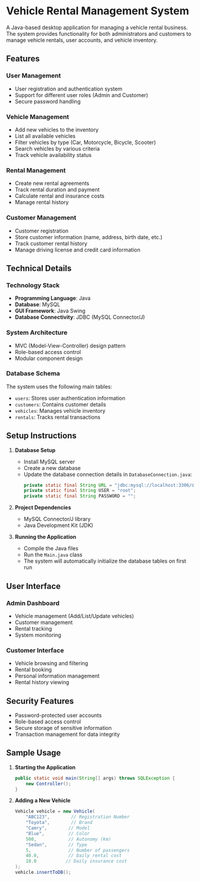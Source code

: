 # Vehicle Rental Management System

A Java-based desktop application for managing a vehicle rental business. The system provides functionality for both administrators and customers to manage vehicle rentals, user accounts, and vehicle inventory.

## Features

### User Management
- User registration and authentication system
- Support for different user roles (Admin and Customer)
- Secure password handling

### Vehicle Management
- Add new vehicles to the inventory
- List all available vehicles
- Filter vehicles by type (Car, Motorcycle, Bicycle, Scooter)
- Search vehicles by various criteria
- Track vehicle availability status

### Rental Management
- Create new rental agreements
- Track rental duration and payment
- Calculate rental and insurance costs
- Manage rental history

### Customer Management
- Customer registration
- Store customer information (name, address, birth date, etc.)
- Track customer rental history
- Manage driving license and credit card information

## Technical Details

### Technology Stack
- **Programming Language**: Java
- **Database**: MySQL
- **GUI Framework**: Java Swing
- **Database Connectivity**: JDBC (MySQL Connector/J)

### System Architecture
- MVC (Model-View-Controller) design pattern
- Role-based access control
- Modular component design

### Database Schema
The system uses the following main tables:
- `users`: Stores user authentication information
- `customers`: Contains customer details
- `vehicles`: Manages vehicle inventory
- `rentals`: Tracks rental transactions

## Setup Instructions

1. **Database Setup**
   - Install MySQL server
   - Create a new database
   - Update the database connection details in `DatabaseConnection.java`:
     ```java
     private static final String URL = "jdbc:mysql://localhost:3306/database";
     private static final String USER = "root";
     private static final String PASSWORD = "";
     ```

2. **Project Dependencies**
   - MySQL Connector/J library
   - Java Development Kit (JDK)

3. **Running the Application**
   - Compile the Java files
   - Run the `Main.java` class
   - The system will automatically initialize the database tables on first run

## User Interface

### Admin Dashboard
- Vehicle management (Add/List/Update vehicles)
- Customer management
- Rental tracking
- System monitoring

### Customer Interface
- Vehicle browsing and filtering
- Rental booking
- Personal information management
- Rental history viewing

## Security Features

- Password-protected user accounts
- Role-based access control
- Secure storage of sensitive information
- Transaction management for data integrity

## Sample Usage

1. **Starting the Application**
   ```java
   public static void main(String[] args) throws SQLException {
       new Controller();
   }
   ```

2. **Adding a New Vehicle**
   ```java
   Vehicle vehicle = new Vehicle(
       "ABC123",        // Registration Number
       "Toyota",        // Brand
       "Camry",        // Model
       "Blue",         // Color
       500,            // Autonomy (km)
       "Sedan",        // Type
       5,              // Number of passengers
       40.0,           // Daily rental cost
       10.0           // Daily insurance cost
   );
   vehicle.insertToDB();
   ```
